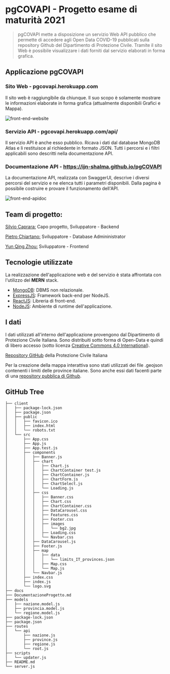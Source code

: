 # pgCOVAPI - Progetto esame di maturità 2021 

> pgCOVAPI mette a disposizione un servizio Web API pubblico che permette di accedere agli Open Data COVID-19 pubblicati sulla repository Github del Dipartimento di Protezione Civile. Tramite il sito Web è possibile visualizzare i dati forniti dal servizio elaborati in forma grafica.


## Applicazione pgCOVAPI
### Sito Web - pgcovapi.herokuapp.com
Il sito web è raggiungibile da chiunque. Il suo scopo è solamente mostrare le informazioni elaborate in forma grafica (attualmente disponibili Grafici e Mappa).

![front-end-website](https://i.imgur.com/nDfON2N.png)

### Servizio API - pgcovapi.herokuapp.com/api/
Il servizio API è anche esso pubblico. Ricava i dati dal database MongoDB Atlas e li restituisce al richiedente in formato JSON. Tutti i percorsi e i filtri applicabili sono descritti nella documentazione API.
### Documentazione API - https://ijn-shalma.github.io/pgCOVAPI
La documentazione API, realizzata con SwaggerUI, descrive i diversi percorsi  del servizio e ne elenca tutti i parametri disponibili. Dalla pagina è possibile costruire e provare il funzionamento dell'API.

![front-end-apidoc](https://i.imgur.com/umYDOdq.png)

## Team di progetto: 
[Silvio Caprara:](https://github.com/IJN-Shalma) Capo progetto, Sviluppatore - Backend

[Pietro Chiartano:](https://github.com/pabalaba) Sviluppatore - Database Admininistrator

[Yun Qing Zhou:](https://github.com/SpacerCrownd) Sviluppatore - Frontend

## Tecnologie utilizzate

La realizzazione dell'applicazione web e del servizio è stata affrontata con l'utilizzo del **MERN** stack. 

 - [MongoDB](https://docs.mongodb.com/): DBMS non relazionale.
 - [ExpressJS](https://expressjs.com/it/4x/api.html): Framework back-end per NodeJS.
 - [ReactJS](https://it.reactjs.org/docs/getting-started.html): Libreria di front-end.
 - [NodeJS](https://nodejs.org/it/docs/): Ambiente di runtime dell'applicazione.

## I dati
I dati utilizzati all'interno dell'applicazione provengono dal Dipartimento di Protezione Civile Italiana. Sono distribuiti sotto forma di Open-Data e quindi di libero accesso (sotto licenza [Creative Commons 4.0 International](https://creativecommons.org/licenses/by/4.0/legalcode.it)). 

[Repository GitHub](https://github.com/pcm-dpc/COVID-19) della Protezione Civile Italiana

Per la creazione della mappa interattiva sono stati utilizzati dei file .geojson contenenti i limiti delle province italiane. Sono anche essi dati facenti parte di una [repository pubblica di Github](https://github.com/openpolis/geojson-italy/tree/master/geojson).


## GitHub Tree
```
├── client
│   ├── package-lock.json
│   ├── package.json
│   ├── public
│   │   ├── favicon.ico
│   │   ├── index.html
│   │   └── robots.txt
│   └── src
│       ├── App.css
│       ├── App.js
│       ├── App.test.js
│       ├── components
│       │   ├── Banner.js
│       │   ├── chart
│       │   │   ├── Chart.js
│       │   │   ├── ChartContainer test.js
│       │   │   ├── ChartContainer.js
│       │   │   ├── ChartForm.js
│       │   │   ├── ChartSelect.js
│       │   │   └── Loading.js
│       │   ├── css
│       │   │   ├── Banner.css
│       │   │   ├── Chart.css
│       │   │   ├── ChartContainer.css
│       │   │   ├── DataCarousel.css
│       │   │   ├── Features.css
│       │   │   ├── Footer.css
│       │   │   ├── images
│       │   │   │   └── bg2.jpg
│       │   │   ├── Loading.css
│       │   │   └── Navbar.css
│       │   ├── DataCarousel.js
│       │   ├── Footer.js
│       │   ├── map
│       │   │   ├── data
│       │   │   │   └── limits_IT_provinces.json
│       │   │   ├── Map.css
│       │   │   └── Map.js
│       │   └── Navbar.js
│       ├── index.css
│       ├── index.js
│       └── logo.svg
├── docs
├── DocumentazioneProgetto.md
├── models
│   ├── nazione.model.js
│   ├── provincia.model.js
│   └── regione.model.js
├── package-lock.json
├── package.json
├── routes
│   └── api
│       ├── nazione.js
│       ├── province.js
│       ├── regione.js
│       └── root.js
├── scripts
│   └── updater.js
├── README.md
└── server.js
```
